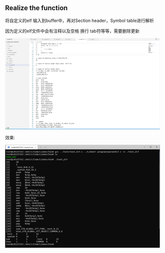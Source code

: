 ## Realize the function

将自定义的elf 输入到buffer中，再对Section header，Symbol table进行解析

因为定义的elf文件中会有注释以及空格 换行 tab符等等，需要删除更新

![1](./DAY1/2.png)

效果:

![2](./DAY1/1.png)
